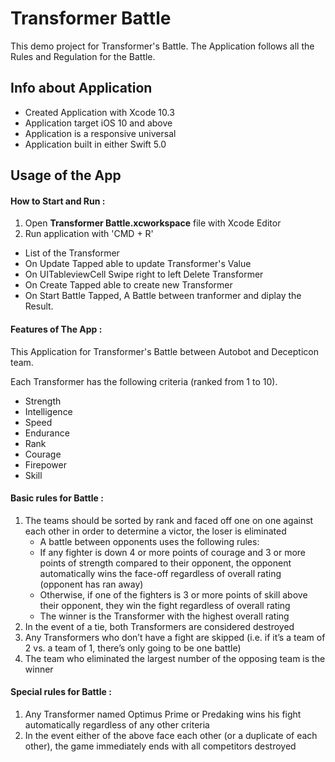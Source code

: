 # Transformer Battle

This demo project for Transformer's Battle. The Application follows all the Rules and Regulation for the Battle. 

## Info about Application 

- Created Application with Xcode 10.3
- Application target iOS 10 and above
- Application is a responsive universal
- Application  built in either Swift 5.0

## Usage of the App

#### How to Start and Run :

1. Open **Transformer Battle.xcworkspace** file with Xcode Editor
2. Run application with 'CMD + R'

- List of the Transformer
- On Update Tapped able to update Transformer's Value
- On UITableviewCell Swipe right to left Delete Transformer
- On Create Tapped able to create new Transformer
- On Start Battle Tapped, A Battle between tranformer and diplay the Result.


#### Features of The App :
This Application for Transformer's Battle between Autobot and Decepticon team.

Each Transformer has the following criteria (ranked from 1 to 10).
- Strength
- Intelligence
- Speed
- Endurance
- Rank
- Courage
- Firepower
- Skill

#### Basic rules for Battle :
1. The teams should be sorted by rank and faced off one on one against each other in order to
determine a victor, the loser is eliminated
    - A battle between opponents uses the following rules:
    - If any fighter is down 4 or more points of courage and 3 or more points of strength compared to their opponent, the opponent automatically wins the face-off regardless of overall rating (opponent has ran away)
    - Otherwise, if one of the fighters is 3 or more points of skill above their opponent, they win the fight regardless of overall rating
    - The winner is the Transformer with the highest overall rating
2. In the event of a tie, both Transformers are considered destroyed
3. Any Transformers who don’t have a fight are skipped (i.e. if it’s a team of 2 vs. a team of 1,
there’s only going to be one battle)
4. The team who eliminated the largest number of the opposing team is the winner

#### Special rules for Battle :
1. Any Transformer named Optimus Prime or Predaking wins his fight automatically regardless of any other criteria
2. In the event either of the above face each other (or a duplicate of each other), the game immediately ends with all competitors destroyed


